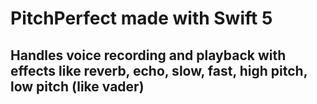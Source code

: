 # PitchPerfect made with Swift 5

## Handles voice recording and playback with effects like reverb, echo, slow, fast, high pitch, low pitch (like vader)
